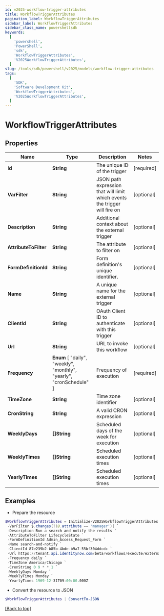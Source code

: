 ```yaml
---
id: v2025-workflow-trigger-attributes
title: WorkflowTriggerAttributes
pagination_label: WorkflowTriggerAttributes
sidebar_label: WorkflowTriggerAttributes
sidebar_class_name: powershellsdk
keywords:
  [
    'powershell',
    'PowerShell',
    'sdk',
    'WorkflowTriggerAttributes',
    'V2025WorkflowTriggerAttributes',
  ]
slug: /tools/sdk/powershell/v2025/models/workflow-trigger-attributes
tags:
  [
    'SDK',
    'Software Development Kit',
    'WorkflowTriggerAttributes',
    'V2025WorkflowTriggerAttributes',
  ]
---
```


# WorkflowTriggerAttributes

## Properties

| Name | Type | Description | Notes |
| --- | --- | --- | --- |
| **Id** | **String** | The unique ID of the trigger | [required] |
| **VarFilter** | **String** | JSON path expression that will limit which events the trigger will fire on | [optional] |
| **Description** | **String** | Additional context about the external trigger | [optional] |
| **AttributeToFilter** | **String** | The attribute to filter on | [optional] |
| **FormDefinitionId** | **String** | Form definition's unique identifier. | [optional] |
| **Name** | **String** | A unique name for the external trigger | [optional] |
| **ClientId** | **String** | OAuth Client ID to authenticate with this trigger | [optional] |
| **Url** | **String** | URL to invoke this workflow | [optional] |
| **Frequency** | **Enum** [ "daily", "weekly", "monthly", "yearly", "cronSchedule" ] | Frequency of execution | [required] |
| **TimeZone** | **String** | Time zone identifier | [optional] |
| **CronString** | **String** | A valid CRON expression | [optional] |
| **WeeklyDays** | **[]String** | Scheduled days of the week for execution | [optional] |
| **WeeklyTimes** | **[]String** | Scheduled execution times | [optional] |
| **YearlyTimes** | **[]String** | Scheduled execution times | [optional] |

## Examples

- Prepare the resource

```powershell
$WorkflowTriggerAttributes = Initialize-V2025WorkflowTriggerAttributes  -Id idn:identity-attributes-changed `
 -VarFilter $.changes[?(@.attribute == 'manager')] `
 -Description Run a search and notify the results `
 -AttributeToFilter LifecycleState `
 -FormDefinitionId Admin_Access_Request_Form `
 -Name search-and-notify `
 -ClientId 87e239b2-b85b-4bde-b9a7-55bf304ddcdc `
 -Url https://tenant.api.identitynow.com/beta/workflows/execute/external/c79e0079-562c-4df5-aa73-60a9e25c916d `
 -Frequency daily `
 -TimeZone America/Chicago `
 -CronString 0 9 * * 1 `
 -WeeklyDays Monday `
 -WeeklyTimes Monday `
 -YearlyTimes 1969-12-31T09:00:00.000Z
```

- Convert the resource to JSON

```powershell
$WorkflowTriggerAttributes | ConvertTo-JSON
```

[[Back to top]](#)
